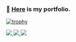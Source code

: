### 🚀 [Here](https://tatsuyahasunuma0123.github.io/portfolio/) is my portfolio. 

<!--
**TatsuyaHasunuma0123/TatsuyaHasunuma0123** is a ✨ _special_ ✨ repository because its `README.md` (this file) appears on your GitHub profile.

Here are some ideas to get you started:

- 🔭 I’m currently working on ...
- 🌱 I’m currently learning ...
- 👯 I’m looking to collaborate on ...
- 🤔 I’m looking for help with ...
- 💬 Ask me about ...
- 📫 How to reach me: ...
- 😄 Pronouns: ...
- ⚡ Fun fact: ...
-->

[![trophy](https://github-profile-trophy.vercel.app/?username=TatsuyaHasunuma0123)](https://github.com/ryo-ma/github-profile-trophy)

<a href="https://github.com/TatsuyaHasunuma0123/github-readme-stats">
  <img src="https://github-profile-summary-cards.vercel.app/api/cards/profile-details?username=TatsuyaHasunuma0123" />
</a>

<a href="https://github.com/TatsuyaHasunuma0123/github-readme-stats">
  <img src="https://github-readme-stats.vercel.app/api?username=TatsuyaHasunuma0123&count_private=true&show_icons=true" />
</a>

<a href="https://github.com/TatsuyaHasunuma0123/github-readme-stats">
  <img src="https://github-readme-stats.vercel.app/api/top-langs/?username=TatsuyaHasunuma0123&layout=compact" />
</a>









